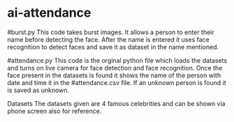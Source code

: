 # ai-attendance

#burst.py
This code takes burst images. It allows a person to enter their name before detecting the face. After the name is entered it uses face recognition to detect faces and save it as dataset in the name mentioned.

#attendance.py
This code is the orginal python file which loads the datasets and turns on live camera for face detection and face recognition. Once the face present in the datasets is found it shows the name of the person with date and time it in the #attendance.csv file. If an unknown person is found it is saved as unknown.

Datasets
The datasets given are 4 famous celebrities and can be shown via phone screen also for reference.


